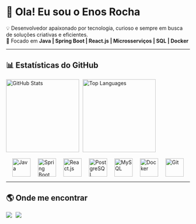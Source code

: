 # 👋 Ola! Eu sou o Enos Rocha  

💡 Desenvolvedor apaixonado por tecnologia, curioso e sempre em busca de soluções criativas e eficientes.  
🎯 Focado em **Java | Spring Boot | React.js | Microsserviços | SQL | Docker**  

---

## 📊 Estatísticas do GitHub

<div style="display: flex; gap: 10px; align-items: stretch; justify-items: center; flex-wrap: wrap;">
  <img src="https://github-readme-stats.vercel.app/api?username=EnosRocha&show_icons=true&theme=radical&hide=issues,contribs" alt="GitHub Stats" style="height: 200px;"/>
  <img src="https://github-readme-stats.vercel.app/api/top-langs/?username=EnosRocha&layout=compact&theme=radical&hide=html,css" alt="Top Languages" style="height: 200px;"/>
</div>

<br>

<div style="display: flex; flex-wrap: wrap; justify-content: center; gap: 20px;">
  <img src="https://cdn.jsdelivr.net/gh/devicons/devicon/icons/java/java-original.svg" width="50" height="50" title="Java"/>
  <img src="https://cdn.jsdelivr.net/gh/devicons/devicon/icons/spring/spring-original.svg" width="50" height="50" title="Spring Boot"/>
  <img src="https://cdn.jsdelivr.net/gh/devicons/devicon/icons/react/react-original.svg" width="50" height="50" title="React.js"/>
  <img src="https://cdn.jsdelivr.net/gh/devicons/devicon/icons/postgresql/postgresql-original.svg" width="50" height="50" title="PostgreSQL"/>
  <img src="https://cdn.jsdelivr.net/gh/devicons/devicon/icons/mysql/mysql-original.svg" width="50" height="50" title="MySQL"/>
  <img src="https://cdn.jsdelivr.net/gh/devicons/devicon/icons/docker/docker-original.svg" width="50" height="50" title="Docker"/>
  <img src="https://cdn.jsdelivr.net/gh/devicons/devicon/icons/git/git-original.svg" width="50" height="50" title="Git"/>
</div>

---


## 🌎 Onde me encontrar

<div style="display: flex; gap: 10px;">
  <a href="https://www.linkedin.com/in/enosrocha" target="_blank">
    <img src="https://img.shields.io/badge/LinkedIn-0077B5?style=for-the-badge&logo=linkedin&logoColor=white"/>
  </a>
  <a href="https://github.com/EnosRocha">
    <img src="https://img.shields.io/badge/GitHub-100000?style=for-the-badge&logo=github&logoColor=white"/>
  </a>
</div>
